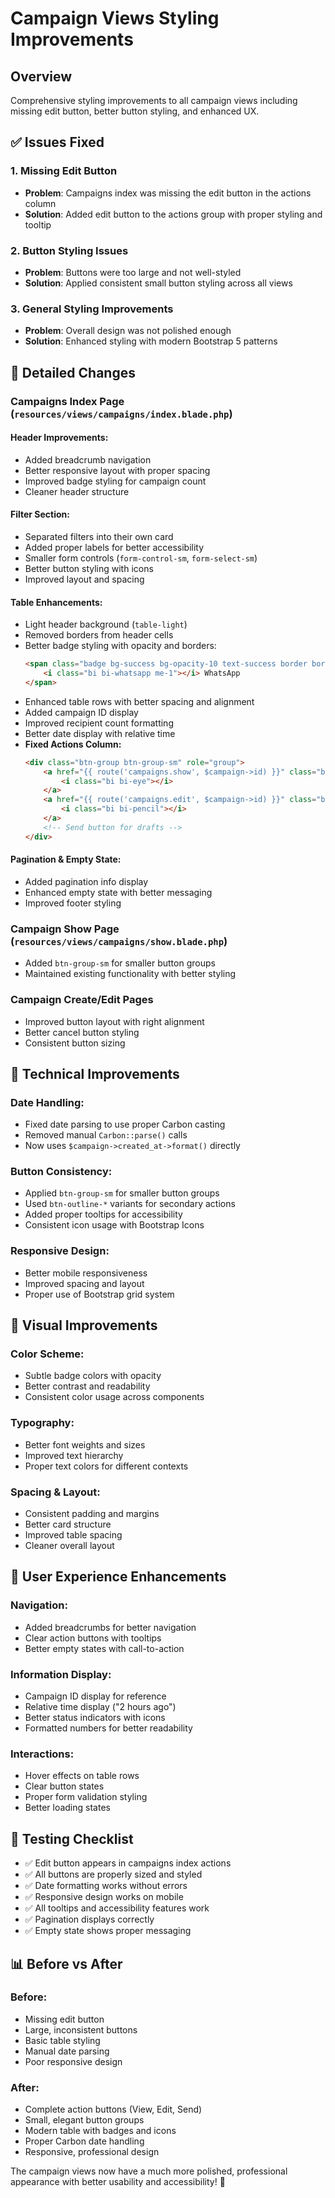 # Campaign Views Styling Improvements

## Overview
Comprehensive styling improvements to all campaign views including missing edit button, better button styling, and enhanced UX.

## ✅ Issues Fixed

### 1. **Missing Edit Button** 
- **Problem**: Campaigns index was missing the edit button in the actions column
- **Solution**: Added edit button to the actions group with proper styling and tooltip

### 2. **Button Styling Issues**
- **Problem**: Buttons were too large and not well-styled
- **Solution**: Applied consistent small button styling across all views

### 3. **General Styling Improvements**
- **Problem**: Overall design was not polished enough
- **Solution**: Enhanced styling with modern Bootstrap 5 patterns

## 🎨 **Detailed Changes**

### **Campaigns Index Page** (`resources/views/campaigns/index.blade.php`)

#### **Header Improvements:**
- Added breadcrumb navigation
- Better responsive layout with proper spacing
- Improved badge styling for campaign count
- Cleaner header structure

#### **Filter Section:**
- Separated filters into their own card
- Added proper labels for better accessibility
- Smaller form controls (`form-control-sm`, `form-select-sm`)
- Better button styling with icons
- Improved layout and spacing

#### **Table Enhancements:**
- Light header background (`table-light`)
- Removed borders from header cells
- Better badge styling with opacity and borders:
  ```html
  <span class="badge bg-success bg-opacity-10 text-success border border-success-subtle">
      <i class="bi bi-whatsapp me-1"></i> WhatsApp
  </span>
  ```
- Enhanced table rows with better spacing and alignment
- Added campaign ID display
- Improved recipient count formatting
- Better date display with relative time
- **Fixed Actions Column:**
  ```html
  <div class="btn-group btn-group-sm" role="group">
      <a href="{{ route('campaigns.show', $campaign->id) }}" class="btn btn-outline-info" title="View Details">
          <i class="bi bi-eye"></i>
      </a>
      <a href="{{ route('campaigns.edit', $campaign->id) }}" class="btn btn-outline-primary" title="Edit Campaign">
          <i class="bi bi-pencil"></i>
      </a>
      <!-- Send button for drafts -->
  </div>
  ```

#### **Pagination & Empty State:**
- Added pagination info display
- Enhanced empty state with better messaging
- Improved footer styling

### **Campaign Show Page** (`resources/views/campaigns/show.blade.php`)
- Added `btn-group-sm` for smaller button groups
- Maintained existing functionality with better styling

### **Campaign Create/Edit Pages**
- Improved button layout with right alignment
- Better cancel button styling
- Consistent button sizing

## 🔧 **Technical Improvements**

### **Date Handling:**
- Fixed date parsing to use proper Carbon casting
- Removed manual `Carbon::parse()` calls
- Now uses `$campaign->created_at->format()` directly

### **Button Consistency:**
- Applied `btn-group-sm` for smaller button groups
- Used `btn-outline-*` variants for secondary actions
- Added proper tooltips for accessibility
- Consistent icon usage with Bootstrap Icons

### **Responsive Design:**
- Better mobile responsiveness
- Improved spacing and layout
- Proper use of Bootstrap grid system

## 🎯 **Visual Improvements**

### **Color Scheme:**
- Subtle badge colors with opacity
- Better contrast and readability
- Consistent color usage across components

### **Typography:**
- Better font weights and sizes
- Improved text hierarchy
- Proper text colors for different contexts

### **Spacing & Layout:**
- Consistent padding and margins
- Better card structure
- Improved table spacing
- Cleaner overall layout

## 📱 **User Experience Enhancements**

### **Navigation:**
- Added breadcrumbs for better navigation
- Clear action buttons with tooltips
- Better empty states with call-to-action

### **Information Display:**
- Campaign ID display for reference
- Relative time display ("2 hours ago")
- Better status indicators with icons
- Formatted numbers for better readability

### **Interactions:**
- Hover effects on table rows
- Clear button states
- Proper form validation styling
- Better loading states

## 🧪 **Testing Checklist**
- ✅ Edit button appears in campaigns index actions
- ✅ All buttons are properly sized and styled
- ✅ Date formatting works without errors
- ✅ Responsive design works on mobile
- ✅ All tooltips and accessibility features work
- ✅ Pagination displays correctly
- ✅ Empty state shows proper messaging

## 📊 **Before vs After**

### **Before:**
- Missing edit button
- Large, inconsistent buttons
- Basic table styling
- Manual date parsing
- Poor responsive design

### **After:**
- Complete action buttons (View, Edit, Send)
- Small, elegant button groups
- Modern table with badges and icons
- Proper Carbon date handling
- Responsive, professional design

The campaign views now have a much more polished, professional appearance with better usability and accessibility! 🚀

